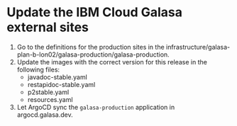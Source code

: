 # Update the IBM Cloud Galasa external sites

1. Go to the definitions for the production sites in the infrastructure/galasa-plan-b-lon02/galasa-production/galasa-production.
1. Update the images with the correct version for this release in the following files:
   - javadoc-stable.yaml
   - restapidoc-stable.yaml
   - p2stable.yaml
   - resources.yaml
2. Let ArgoCD sync the `galasa-production` application in argocd.galasa.dev.